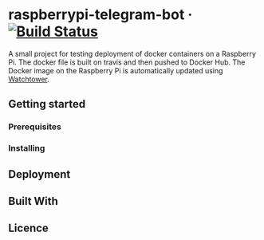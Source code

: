 # raspberrypi-telegram-bot · [![Build Status](https://travis-ci.org/Aleksuo/raspberrypi-telegram-bot.svg?branch=master)](https://travis-ci.org/Aleksuo/raspberrypi-telegram-bot)

A small project for testing deployment of docker containers on a Raspberry Pi. The docker file is built on travis and then pushed to Docker Hub. The Docker image on the Raspberry Pi is automatically updated using [Watchtower](https://levelup.gitconnected.com/how-to-add-file-upload-to-your-graphql-api-34d51e341f38).

## Getting started

### Prerequisites

### Installing

## Deployment

## Built With

## Licence
